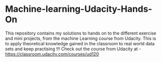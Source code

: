 # Machine-learning-Udacity-Hands-On
This repository contains my solutions to  hands on to the different exercise and mini projects, from the machine Learning course from Udacity. This is to apply theoretical knowledge gained in the classroom  to real world data sets and keep practising !!! Check out the course from Udacity at - https://classroom.udacity.com/courses/ud120
